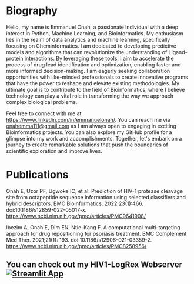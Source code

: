 # Biography
Hello, my name is Emmanuel Onah, a passionate individual with a deep interest in Python, Machine Learning, and Bioinformatics. My enthusiasm lies in the realm of data analytics and machine learning, specifically focusing on Cheminformatics. I am dedicated to developing predictive models and algorithms that can revolutionize the understanding of Ligand-protein interactions. By leveraging these tools, I aim to accelerate the process of drug lead identification and optimization, enabling faster and more informed decision-making.
I am eagerly seeking collaboration opportunities with like-minded professionals to create innovative programs that have the power to reshape and elevate existing methodologies. My ultimate goal is to contribute to the field of Bioinformatics, where I believe technology can play a vital role in transforming the way we approach complex biological problems.

Feel free to connect with me at https://www.linkedin.com/in/emmanuelonah/. You can reach me via onahemma111@gmail.com as I am always open to engaging in exciting Bioinformatics projects. You can also explore my GitHub profile for a glimpse into my work and accomplishments. Together, let's embark on a journey to create remarkable solutions that push the boundaries of scientific exploration and improve lives.

# Publications
Onah E, Uzor PF, Ugwoke IC, et al. Prediction of HIV-1 protease cleavage site from octapeptide sequence information using selected classifiers and hybrid descriptors. BMC Bioinformatics. 2022;23(1):466. doi:10.1186/s12859-022-05017-x. https://www.ncbi.nlm.nih.gov/pmc/articles/PMC9641908/

Ibezim A, Onah E, Dim EN, Ntie-Kang F. A computational multi-targeting approach for drug repositioning for psoriasis treatment. BMC Complement Med Ther. 2021;21(1): 193. doi:10.1186/s12906-021-03359-2. https://www.ncbi.nlm.nih.gov/pmc/articles/PMC8258956/

<!---
OnahPmi/OnahPmi is a ✨ special ✨ repository because its `README.md` (this file) appears on your GitHub profile.
You can click the Preview link to take a look at your changes.
--->

## You can check out my HIV1-LogRex Webserver [![Streamlit App](https://static.streamlit.io/badges/streamlit_badge_black_white.svg)](https://hiv-1-logrex.streamlit.app/)
